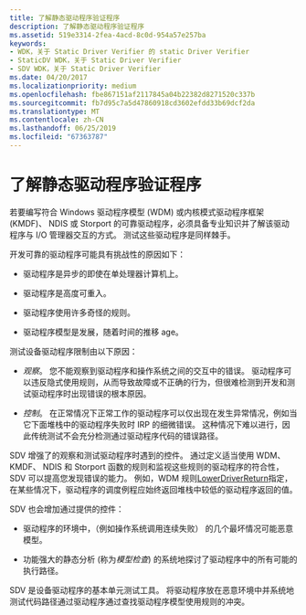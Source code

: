 ```yaml
---
title: 了解静态驱动程序验证程序
description: 了解静态驱动程序验证程序
ms.assetid: 519e3314-2fea-4acd-8c0d-954a57e257ba
keywords:
- WDK，关于 Static Driver Verifier 的 static Driver Verifier
- StaticDV WDK，关于 Static Driver Verifier
- SDV WDK，关于 Static Driver Verifier
ms.date: 04/20/2017
ms.localizationpriority: medium
ms.openlocfilehash: fbe867151af2117845a04b22382d8271520c337b
ms.sourcegitcommit: fb7d95c7a5d47860918cd3602efdd33b69dcf2da
ms.translationtype: MT
ms.contentlocale: zh-CN
ms.lasthandoff: 06/25/2019
ms.locfileid: "67363787"
---
```

# <a name="understanding-static-driver-verifier"></a>了解静态驱动程序验证程序


若要编写符合 Windows 驱动程序模型 (WDM) 或内核模式驱动程序框架 (KMDF)、 NDIS 或 Storport 的可靠驱动程序，必须具备专业知识并了解该驱动程序与 I/O 管理器交互的方式。 测试这些驱动程序是同样棘手。

开发可靠的驱动程序可能具有挑战性的原因如下：

-   驱动程序是异步的即使在单处理器计算机上。

-   驱动程序是高度可重入。

-   驱动程序使用许多奇怪的规则。

-   驱动程序模型是发展，随着时间的推移 age。

测试设备驱动程序限制由以下原因：

-   *观察*。 您不能观察到驱动程序和操作系统之间的交互中的错误。 驱动程序可以违反隐式使用规则，从而导致故障或不正确的行为，但很难检测到开发和测试驱动程序时出现错误的根本原因。

-   *控制*。 在正常情况下正常工作的驱动程序可以仅出现在发生异常情况，例如当它下面堆栈中的驱动程序失败时 IRP 的细微错误。 这种情况下难以进行，因此传统测试不会充分检测通过驱动程序代码的错误路径。

SDV 增强了的观察和测试驱动程序时遇到的控件。 通过定义适当使用 WDM、 KMDF、 NDIS 和 Storport 函数的规则和监视这些规则的驱动程序的符合性，SDV 可以提高您发现错误的能力。 例如，WDM 规则[LowerDriverReturn](https://docs.microsoft.com/windows-hardware/drivers/devtest/wdm-lowerdriverreturn)指定，在某些情况下，驱动程序的调度例程应始终返回堆栈中较低的驱动程序返回的值。

SDV 也会增加通过提供的控件：

-   驱动程序的环境中，（例如操作系统调用连续失败） 的几个最坏情况可能恶意模型。

-   功能强大的静态分析 (称为*模型检查*) 的系统地探讨了驱动程序中的所有可能的执行路径。

SDV 是设备驱动程序的基本单元测试工具。 将驱动程序放在恶意环境中并系统地测试代码路径通过驱动程序通过查找驱动程序模型使用规则的冲突。

 

 






